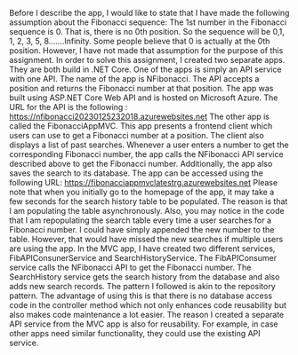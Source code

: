 Before I describe the app, I would like to state that I have made the following assumption about the Fibonacci sequence: The 1st number in the Fibonacci sequence is 0. That is, there is no 0th position. So the sequence will be 0,1, 1, 2, 3, 5, 8…….Infinity.  Some people believe that 0 is actually at the 0th position. However, I have not made that assumption for the purpose of this assignment. 
In order to solve this assignment, I created two separate apps. They are both build in .NET Core. One of the apps is simply an API service with one API. The name of the app is NFibonacci.  The API accepts a position and returns the Fibonacci number at that position. The app was built using ASP.NET Core Web API and is hosted on Microsoft Azure.  The URL for the API is the following : 
https://nfibonacci20230125232018.azurewebsites.net
The other app is called the FibonacciAppMVC. This app presents a frontend client which users can use to get a Fibonacci number at a position. The client also displays a list of past searches. Whenever a user enters a number to get the corresponding Fibonacci number, the app calls the NFibonacci API service described above to get the Fibonacci number. Additionally, the app also saves the search to its database. The app can be accessed using the following URL:
https://fibonacciappmvclatestrg.azurewebsites.net
Please note that when you initially go to the homepage of the app, it may take a few seconds for the search history table to be populated. The reason is that I am populating the table asynchronously. Also, you may notice in the code that I am repopulating the search table every time a user searches for a Fibonacci number. I could have simply appended the new number to the table. However, that would have missed the new searches if multiple users are using the app. 
In the MVC app, I have created two different services, FibAPIConsunerService and SearchHistoryService. The FibAPIConsumer service calls the NFibonacci API to get the Fibonacci number. The SearchHistory service gets the search history from the database and also adds new search records. The pattern I followed is akin to the repository pattern. The advantage of using this is that there is no database access code in the controller method which not only enhances code reusability but also makes code maintenance a lot easier. 
The reason I created a separate API service from the MVC app is also for reusability. For example, in case other apps need similar functionality, they could use the existing API service. 


